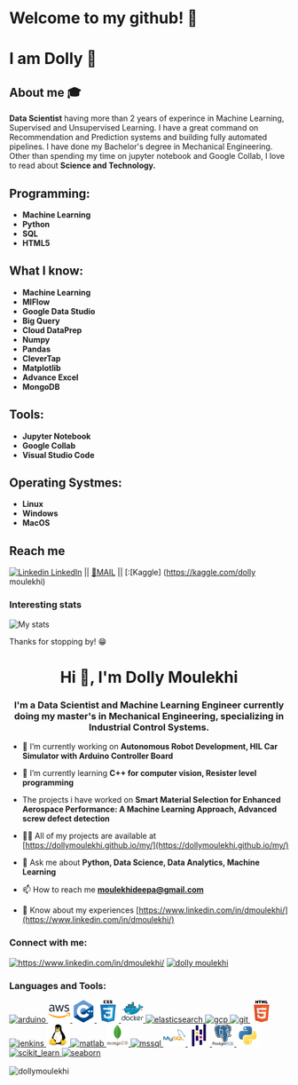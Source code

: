 # Welcome to my github! 👋

# I am Dolly 🚀

## About me :mortar_board:
**Data Scientist** having more than 2 years of experince in Machine Learning, Supervised and Unsupervised Learning. I have a great command on Recommendation and Prediction systems and building fully automated pipelines. I have done my  Bachelor's degree in Mechanical Engineering. Other than spending my time on jupyter notebook and Google Collab, I love to read about **Science and Technology.**

## Programming:
- **Machine Learning**
- **Python**
- **SQL**
- **HTML5**

## What I know:
- **Machine Learning**
- **MlFlow**
- **Google Data Studio**
- **Big Query**
- **Cloud DataPrep**
- **Numpy**
- **Pandas**
- **CleverTap**
- **Matplotlib**
- **Advance Excel**
- **MongoDB**

## Tools:

- **Jupyter Notebook**
- **Google Collab**
- **Visual Studio Code**

## Operating Systmes:

- **Linux**
- **Windows**
- **MacOS**




## Reach me 
[![Linkedin](https://i.stack.imgur.com/gVE0j.png) LinkedIn](https://www.linkedin.com/in/dmoulekhi/) ||
[:email:MAIL](mailto:dollymoulekhi97@gmail.com) ||
[:[Kaggle] (https://kaggle.com/dolly moulekhi)


### Interesting stats

![My stats](https://github-readme-stats.vercel.app/api?username=dollymoulekhi&show_icons=true)

Thanks for stopping by! 😁




<h1 align="center">Hi 👋, I'm Dolly Moulekhi</h1>
<h3 align="center">I'm a Data Scientist and Machine Learning Engineer currently doing my master's in Mechanical Engineering, specializing in Industrial Control Systems.</h3>

- 🔭 I’m currently working on **Autonomous Robot Development, HIL Car Simulator with Arduino Controller Board**

- 🌱 I’m currently learning **C++ for computer vision, Resister level programming**

- The projects i have worked on **Smart Material Selection for Enhanced Aerospace Performance: A Machine Learning Approach, Advanced screw defect detection**

- 👨‍💻 All of my projects are available at [https://dollymoulekhi.github.io/my/](https://dollymoulekhi.github.io/my/)

- 💬 Ask me about **Python, Data Science, Data Analytics, Machine Learning**

- 📫 How to reach me **moulekhideepa@gmail.com**

- 📄 Know about my experiences [https://www.linkedin.com/in/dmoulekhi/](https://www.linkedin.com/in/dmoulekhi/)

<h3 align="left">Connect with me:</h3>
<p align="left">
<a href="https://linkedin.com/in/https://www.linkedin.com/in/dmoulekhi/" target="blank"><img align="center" src="https://raw.githubusercontent.com/rahuldkjain/github-profile-readme-generator/master/src/images/icons/Social/linked-in-alt.svg" alt="https://www.linkedin.com/in/dmoulekhi/" height="30" width="40" /></a>
<a href="https://kaggle.com/dolly moulekhi" target="blank"><img align="center" src="https://raw.githubusercontent.com/rahuldkjain/github-profile-readme-generator/master/src/images/icons/Social/kaggle.svg" alt="dolly moulekhi" height="30" width="40" /></a>
</p>

<h3 align="left">Languages and Tools:</h3>
<p align="left"> <a href="https://www.arduino.cc/" target="_blank" rel="noreferrer"> <img src="https://cdn.worldvectorlogo.com/logos/arduino-1.svg" alt="arduino" width="40" height="40"/> </a> <a href="https://aws.amazon.com" target="_blank" rel="noreferrer"> <img src="https://raw.githubusercontent.com/devicons/devicon/master/icons/amazonwebservices/amazonwebservices-original-wordmark.svg" alt="aws" width="40" height="40"/> </a> <a href="https://www.w3schools.com/cpp/" target="_blank" rel="noreferrer"> <img src="https://raw.githubusercontent.com/devicons/devicon/master/icons/cplusplus/cplusplus-original.svg" alt="cplusplus" width="40" height="40"/> </a> <a href="https://www.w3schools.com/css/" target="_blank" rel="noreferrer"> <img src="https://raw.githubusercontent.com/devicons/devicon/master/icons/css3/css3-original-wordmark.svg" alt="css3" width="40" height="40"/> </a> <a href="https://www.docker.com/" target="_blank" rel="noreferrer"> <img src="https://raw.githubusercontent.com/devicons/devicon/master/icons/docker/docker-original-wordmark.svg" alt="docker" width="40" height="40"/> </a> <a href="https://www.elastic.co" target="_blank" rel="noreferrer"> <img src="https://www.vectorlogo.zone/logos/elastic/elastic-icon.svg" alt="elasticsearch" width="40" height="40"/> </a> <a href="https://cloud.google.com" target="_blank" rel="noreferrer"> <img src="https://www.vectorlogo.zone/logos/google_cloud/google_cloud-icon.svg" alt="gcp" width="40" height="40"/> </a> <a href="https://git-scm.com/" target="_blank" rel="noreferrer"> <img src="https://www.vectorlogo.zone/logos/git-scm/git-scm-icon.svg" alt="git" width="40" height="40"/> </a> <a href="https://www.w3.org/html/" target="_blank" rel="noreferrer"> <img src="https://raw.githubusercontent.com/devicons/devicon/master/icons/html5/html5-original-wordmark.svg" alt="html5" width="40" height="40"/> </a> <a href="https://www.jenkins.io" target="_blank" rel="noreferrer"> <img src="https://www.vectorlogo.zone/logos/jenkins/jenkins-icon.svg" alt="jenkins" width="40" height="40"/> </a> <a href="https://www.linux.org/" target="_blank" rel="noreferrer"> <img src="https://raw.githubusercontent.com/devicons/devicon/master/icons/linux/linux-original.svg" alt="linux" width="40" height="40"/> </a> <a href="https://www.mathworks.com/" target="_blank" rel="noreferrer"> <img src="https://upload.wikimedia.org/wikipedia/commons/2/21/Matlab_Logo.png" alt="matlab" width="40" height="40"/> </a> <a href="https://www.mongodb.com/" target="_blank" rel="noreferrer"> <img src="https://raw.githubusercontent.com/devicons/devicon/master/icons/mongodb/mongodb-original-wordmark.svg" alt="mongodb" width="40" height="40"/> </a> <a href="https://www.microsoft.com/en-us/sql-server" target="_blank" rel="noreferrer"> <img src="https://www.svgrepo.com/show/303229/microsoft-sql-server-logo.svg" alt="mssql" width="40" height="40"/> </a> <a href="https://www.mysql.com/" target="_blank" rel="noreferrer"> <img src="https://raw.githubusercontent.com/devicons/devicon/master/icons/mysql/mysql-original-wordmark.svg" alt="mysql" width="40" height="40"/> </a> <a href="https://pandas.pydata.org/" target="_blank" rel="noreferrer"> <img src="https://raw.githubusercontent.com/devicons/devicon/2ae2a900d2f041da66e950e4d48052658d850630/icons/pandas/pandas-original.svg" alt="pandas" width="40" height="40"/> </a> <a href="https://www.postgresql.org" target="_blank" rel="noreferrer"> <img src="https://raw.githubusercontent.com/devicons/devicon/master/icons/postgresql/postgresql-original-wordmark.svg" alt="postgresql" width="40" height="40"/> </a> <a href="https://www.python.org" target="_blank" rel="noreferrer"> <img src="https://raw.githubusercontent.com/devicons/devicon/master/icons/python/python-original.svg" alt="python" width="40" height="40"/> </a> <a href="https://scikit-learn.org/" target="_blank" rel="noreferrer"> <img src="https://upload.wikimedia.org/wikipedia/commons/0/05/Scikit_learn_logo_small.svg" alt="scikit_learn" width="40" height="40"/> </a> <a href="https://seaborn.pydata.org/" target="_blank" rel="noreferrer"> <img src="https://seaborn.pydata.org/_images/logo-mark-lightbg.svg" alt="seaborn" width="40" height="40"/> </a> </p>

<p><img align="center" src="https://github-readme-streak-stats.herokuapp.com/?user=dollymoulekhi&" alt="dollymoulekhi" /></p>

